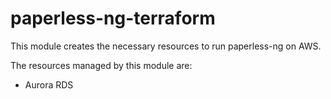 paperless-ng-terraform
===

This module creates the necessary resources to run paperless-ng on AWS.

The resources managed by this module are:
- Aurora RDS

